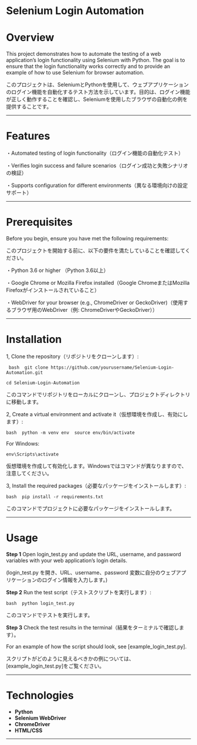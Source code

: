 

# Selenium Login Automation

# Overview

This project demonstrates how to automate the testing of a web application’s login functionality using Selenium with Python. The goal is to ensure that the login functionality works correctly and to provide an example of how to use Selenium for browser automation.

このプロジェクトは、SeleniumとPythonを使用して、ウェブアプリケーションのログイン機能を自動化するテスト方法を示しています。目的は、ログイン機能が正しく動作することを確認し、Seleniumを使用したブラウザの自動化の例を提供することです。

---
# Features

・Automated testing of login functionality（ログイン機能の自動化テスト）

・Verifies login success and failure scenarios（ログイン成功と失敗シナリオの検証）

・Supports configuration for different environments（異なる環境向けの設定サポート）

---
# Prerequisites

Before you begin, ensure you have met the following requirements:

このプロジェクトを開始する前に、以下の要件を満たしていることを確認してください。


・Python 3.6 or higher （Python 3.6以上）

・Google Chrome or Mozilla Firefox installed（Google ChromeまたはMozilla Firefoxがインストールされていること）

・WebDriver for your browser (e.g., ChromeDriver or GeckoDriver)（使用するブラウザ用のWebDriver（例: ChromeDriverやGeckoDriver））

---
# Installation

1, Clone the repository（リポジトリをクローンします）:

``` bash  git clone https://github.com/yourusername/Selenium-Login-Automation.git```

```cd Selenium-Login-Automation  ```
 
このコマンドでリポジトリをローカルにクローンし、プロジェクトディレクトリに移動します。


2, Create a virtual environment and activate it（仮想環境を作成し、有効にします）:

```bash  python -m venv env  source env/bin/activate ```

For Windows:

```env\Scripts\activate``` 

仮想環境を作成して有効化します。Windowsではコマンドが異なりますので、注意してください。



3, Install the required packages（必要なパッケージをインストールします）:

``` bash  pip install -r requirements.txt ```
 
 このコマンドでプロジェクトに必要なパッケージをインストールします。
 
---
# Usage

**Step 1**    Open login_test.py and update the URL, username, and password variables with your web application’s login details.

(login_test.py を開き、URL、username、password 変数に自分のウェブアプリケーションのログイン情報を入力します。)



**Step 2**    Run the test script（テストスクリプトを実行します）:

``` bash  python login_test.py  ```
 
このコマンドでテストを実行します。


**Step 3**    Check the test results in the terminal（結果をターミナルで確認します）。

For an example of how the script should look, see [example_login_test.py].

スクリプトがどのように見えるべきかの例については、[example_login_test.py]をご覧ください。

---

# Technologies
- **Python**
- **Selenium WebDriver**
- **ChromeDriver**
- **HTML/CSS**

---
